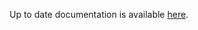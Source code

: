 <!-- DO NOT EDIT THIS FILE MANUALLY  -->
<!-- Please read the https://github.com/linuxserver/docker-webtop/blob/debian-mate/.github/CONTRIBUTING.md -->

Up to date documentation is available [here](https://github.com/linuxserver/docker-webtop/blob/master/README.md).
